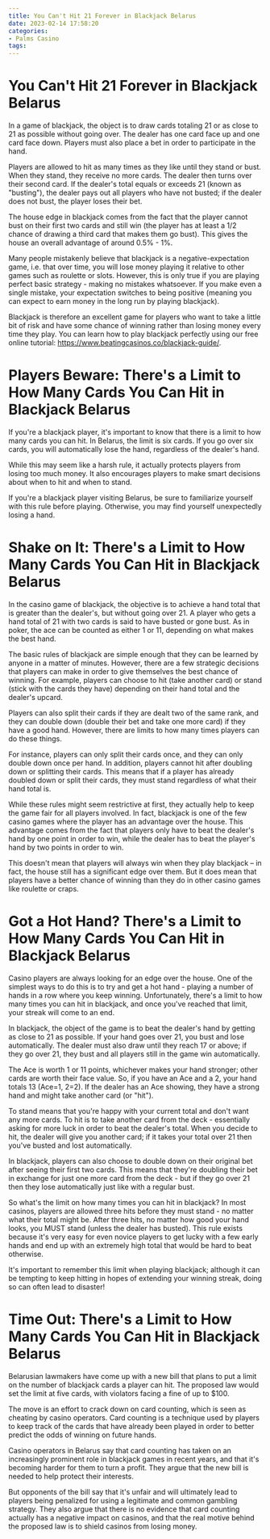 ```yaml
---
title: You Can't Hit 21 Forever in Blackjack Belarus
date: 2023-02-14 17:58:20
categories:
- Palms Casino
tags:
---
```



#  You Can't Hit 21 Forever in Blackjack Belarus

In a game of blackjack, the object is to draw cards totaling 21 or as close to 21 as possible without going over. The dealer has one card face up and one card face down. Players must also place a bet in order to participate in the hand.

Players are allowed to hit as many times as they like until they stand or bust. When they stand, they receive no more cards. The dealer then turns over their second card. If the dealer's total equals or exceeds 21 (known as "busting"), the dealer pays out all players who have not busted; if the dealer does not bust, the player loses their bet.

The house edge in blackjack comes from the fact that the player cannot bust on their first two cards and still win (the player has at least a 1/2 chance of drawing a third card that makes them go bust). This gives the house an overall advantage of around 0.5% - 1%.

Many people mistakenly believe that blackjack is a negative-expectation game, i.e. that over time, you will lose money playing it relative to other games such as roulette or slots. However, this is only true if you are playing perfect basic strategy - making no mistakes whatsoever. If you make even a single mistake, your expectation switches to being positive (meaning you can expect to earn money in the long run by playing blackjack).

Blackjack is therefore an excellent game for players who want to take a little bit of risk and have some chance of winning rather than losing money every time they play. You can learn how to play blackjack perfectly using our free online tutorial: https://www.beatingcasinos.co/blackjack-guide/.

#  Players Beware: There's a Limit to How Many Cards You Can Hit in Blackjack Belarus

If you're a blackjack player, it's important to know that there is a limit to how many cards you can hit. In Belarus, the limit is six cards. If you go over six cards, you will automatically lose the hand, regardless of the dealer's hand.

While this may seem like a harsh rule, it actually protects players from losing too much money. It also encourages players to make smart decisions about when to hit and when to stand.

If you're a blackjack player visiting Belarus, be sure to familiarize yourself with this rule before playing. Otherwise, you may find yourself unexpectedly losing a hand.

#  Shake on It: There's a Limit to How Many Cards You Can Hit in Blackjack Belarus 

In the casino game of blackjack, the objective is to achieve a hand total that is greater than the dealer's, but without going over 21. A player who gets a hand total of 21 with two cards is said to have busted or gone bust. As in poker, the ace can be counted as either 1 or 11, depending on what makes the best hand.

The basic rules of blackjack are simple enough that they can be learned by anyone in a matter of minutes. However, there are a few strategic decisions that players can make in order to give themselves the best chance of winning. For example, players can choose to hit (take another card) or stand (stick with the cards they have) depending on their hand total and the dealer's upcard.

Players can also split their cards if they are dealt two of the same rank, and they can double down (double their bet and take one more card) if they have a good hand. However, there are limits to how many times players can do these things.

For instance, players can only split their cards once, and they can only double down once per hand. In addition, players cannot hit after doubling down or splitting their cards. This means that if a player has already doubled down or split their cards, they must stand regardless of what their hand total is.

While these rules might seem restrictive at first, they actually help to keep the game fair for all players involved. In fact, blackjack is one of the few casino games where the player has an advantage over the house. This advantage comes from the fact that players only have to beat the dealer's hand by one point in order to win, while the dealer has to beat the player's hand by two points in order to win.

This doesn't mean that players will always win when they play blackjack – in fact, the house still has a significant edge over them. But it does mean that players have a better chance of winning than they do in other casino games like roulette or craps.

#  Got a Hot Hand? There's a Limit to How Many Cards You Can Hit in Blackjack Belarus 

Casino players are always looking for an edge over the house. One of the simplest ways to do this is to try and get a hot hand - playing a number of hands in a row where you keep winning. Unfortunately, there's a limit to how many times you can hit in blackjack, and once you've reached that limit, your streak will come to an end.

In blackjack, the object of the game is to beat the dealer's hand by getting as close to 21 as possible. If your hand goes over 21, you bust and lose automatically. The dealer must also draw until they reach 17 or above; if they go over 21, they bust and all players still in the game win automatically.

The Ace is worth 1 or 11 points, whichever makes your hand stronger; other cards are worth their face value. So, if you have an Ace and a 2, your hand totals 13 (Ace=1, 2=2). If the dealer has an Ace showing, they have a strong hand and might take another card (or "hit").

To stand means that you're happy with your current total and don't want any more cards. To hit is to take another card from the deck - essentially asking for more luck in order to beat the dealer's total. When you decide to hit, the dealer will give you another card; if it takes your total over 21 then you've busted and lost automatically.

In blackjack, players can also choose to double down on their original bet after seeing their first two cards. This means that they're doubling their bet in exchange for just one more card from the deck - but if they go over 21 then they lose automatically just like with a regular bust.

So what's the limit on how many times you can hit in blackjack? In most casinos, players are allowed three hits before they must stand - no matter what their total might be. After three hits, no matter how good your hand looks, you MUST stand (unless the dealer has busted). This rule exists because it's very easy for even novice players to get lucky with a few early hands and end up with an extremely high total that would be hard to beat otherwise.

It's important to remember this limit when playing blackjack; although it can be tempting to keep hitting in hopes of extending your winning streak, doing so can often lead to disaster!

#  Time Out: There's a Limit to How Many Cards You Can Hit in Blackjack Belarus

Belarusian lawmakers have come up with a new bill that plans to put a limit on the number of blackjack cards a player can hit. The proposed law would set the limit at five cards, with violators facing a fine of up to $100.

The move is an effort to crack down on card counting, which is seen as cheating by casino operators. Card counting is a technique used by players to keep track of the cards that have already been played in order to better predict the odds of winning on future hands.

Casino operators in Belarus say that card counting has taken on an increasingly prominent role in blackjack games in recent years, and that it's becoming harder for them to turn a profit. They argue that the new bill is needed to help protect their interests.

But opponents of the bill say that it's unfair and will ultimately lead to players being penalized for using a legitimate and common gambling strategy. They also argue that there is no evidence that card counting actually has a negative impact on casinos, and that the real motive behind the proposed law is to shield casinos from losing money.